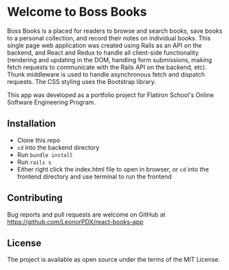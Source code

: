 # Welcome to Boss Books

Boss Books is a placed for readers to browse and search books, save books to a personal collection, and record their notes on individual books. This single page web application was created using Rails as an API on the backend, and React and Redux to handle all client-side functionality (rendering and updating in the DOM, handling form submissions, making fetch requests to communicate with the Rails API on the backend, etc). Thunk middleware is used to handle asynchronous fetch and dispatch requests. The CSS styling uses the Bootstrap library.

This app was developed as a portfolio project for Flatiron School's Online Software Engineering Program.

## Installation
* Clone this repo
* `cd` into the backend directory
* Run `bundle install`
* Run `rails s`
* Either right click the index.html file to open in browser, or `cd` into the frontend directory and use terminal to run the frontend

## Contributing
Bug reports and pull requests are welcome on GitHub at https://github.com/LeonorPDX/react-books-app

## License
The project is available as open source under the terms of the MIT License.